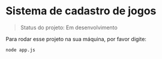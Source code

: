 # Sistema de cadastro de jogos

> Status do projeto: Em desenvolvimento

Para rodar esse projeto na sua máquina, por favor digite:

```
node app.js
````
